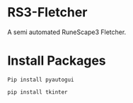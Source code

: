 # RS3-Fletcher
A semi automated RuneScape3 Fletcher.

# Install Packages
```
Pip install pyautogui

pip install tkinter
```
